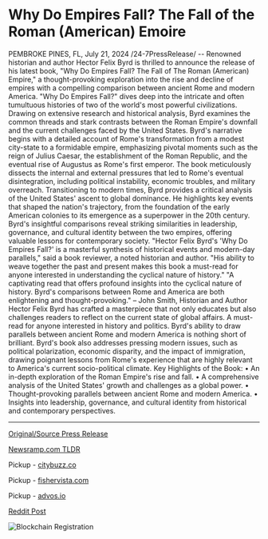 # Why Do Empires Fall? The Fall of the Roman (American) Emoire

PEMBROKE PINES, FL, July 21, 2024 /24-7PressRelease/ -- Renowned historian and author Hector Felix Byrd is thrilled to announce the release of his latest book, "Why Do Empires Fall? The Fall of The Roman (American) Empire," a thought-provoking exploration into the rise and decline of empires with a compelling comparison between ancient Rome and modern America.  "Why Do Empires Fall?" dives deep into the intricate and often tumultuous histories of two of the world's most powerful civilizations. Drawing on extensive research and historical analysis, Byrd examines the common threads and stark contrasts between the Roman Empire's downfall and the current challenges faced by the United States.  Byrd's narrative begins with a detailed account of Rome's transformation from a modest city-state to a formidable empire, emphasizing pivotal moments such as the reign of Julius Caesar, the establishment of the Roman Republic, and the eventual rise of Augustus as Rome's first emperor. The book meticulously dissects the internal and external pressures that led to Rome's eventual disintegration, including political instability, economic troubles, and military overreach.  Transitioning to modern times, Byrd provides a critical analysis of the United States' ascent to global dominance. He highlights key events that shaped the nation's trajectory, from the foundation of the early American colonies to its emergence as a superpower in the 20th century. Byrd's insightful comparisons reveal striking similarities in leadership, governance, and cultural identity between the two empires, offering valuable lessons for contemporary society.  "Hector Felix Byrd's 'Why Do Empires Fall?' is a masterful synthesis of historical events and modern-day parallels," said a book reviewer, a noted historian and author. "His ability to weave together the past and present makes this book a must-read for anyone interested in understanding the cyclical nature of history."  "A captivating read that offers profound insights into the cyclical nature of history. Byrd's comparisons between Rome and America are both enlightening and thought-provoking." – John Smith, Historian and Author  Hector Felix Byrd has crafted a masterpiece that not only educates but also challenges readers to reflect on the current state of global affairs. A must-read for anyone interested in history and politics. Byrd's ability to draw parallels between ancient Rome and modern America is nothing short of brilliant.  Byrd's book also addresses pressing modern issues, such as political polarization, economic disparity, and the impact of immigration, drawing poignant lessons from Rome's experience that are highly relevant to America's current socio-political climate.  Key Highlights of the Book: • An in-depth exploration of the Roman Empire's rise and fall. • A comprehensive analysis of the United States' growth and challenges as a global power. • Thought-provoking parallels between ancient Rome and modern America. • Insights into leadership, governance, and cultural identity from historical and contemporary perspectives. 

---

[Original/Source Press Release](https://www.24-7pressrelease.com/press-release/512722/why-do-empires-fall-the-fall-of-the-roman-american-emoire)
                    

[Newsramp.com TLDR](https://newsramp.com/curated-news/renowned-historian-hector-felix-byrd-releases-new-book-why-do-empires-fall/5f4f805e90827d11e8ca297f6b5642fa) 


Pickup - [citybuzz.co](https://citybuzz.co/2024/07/21/new-book-draws-striking-parallels-between-ancient-rome-and-modern-america)

Pickup - [fishervista.com](https://fishervista.com/en/hector-felix-byrd-releases-insightful-new-book-on-the-rise-and-fall-of-empires/20245132)

Pickup - [advos.io](https://advos.io/en/hector-felix-byrd-explores-the-parallels-between-ancient-rome-and-modern-america-in-new-book/20245132)
 



[Reddit Post](https://www.reddit.com/r/BookNews/comments/1e8gpr4/renowned_historian_hector_felix_byrd_releases_new/) 



![Blockchain Registration](https://cdn.newsramp.app/24-7PressRelease/qrcode/247/21/ideaB93D.webp)